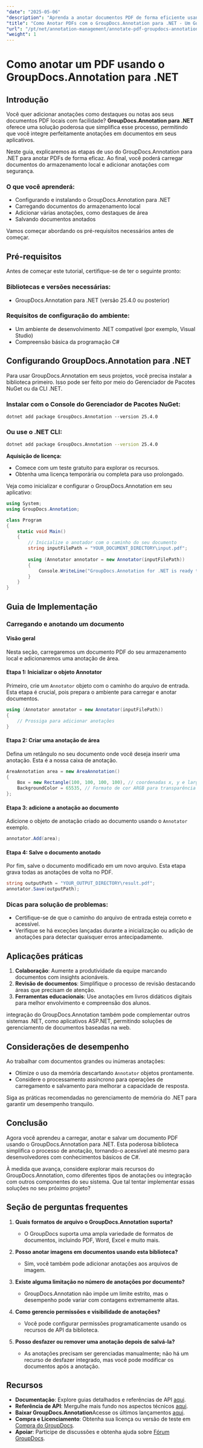 ```yaml
---
"date": "2025-05-06"
"description": "Aprenda a anotar documentos PDF de forma eficiente usando o GroupDocs.Annotation para .NET. Este guia aborda a configuração, a adição de anotações e o salvamento do seu trabalho."
"title": "Como Anotar PDFs com o GroupDocs.Annotation para .NET - Um Guia Completo"
"url": "/pt/net/annotation-management/annotate-pdf-groupdocs-annotation-net/"
"weight": 1
---
```


# Como anotar um PDF usando o GroupDocs.Annotation para .NET

## Introdução

Você quer adicionar anotações como destaques ou notas aos seus documentos PDF locais com facilidade? **GroupDocs.Annotation para .NET** oferece uma solução poderosa que simplifica esse processo, permitindo que você integre perfeitamente anotações em documentos em seus aplicativos.

Neste guia, explicaremos as etapas de uso do GroupDocs.Annotation para .NET para anotar PDFs de forma eficaz. Ao final, você poderá carregar documentos do armazenamento local e adicionar anotações com segurança.

### O que você aprenderá:
- Configurando e instalando o GroupDocs.Annotation para .NET
- Carregando documentos do armazenamento local
- Adicionar várias anotações, como destaques de área
- Salvando documentos anotados

Vamos começar abordando os pré-requisitos necessários antes de começar.

## Pré-requisitos

Antes de começar este tutorial, certifique-se de ter o seguinte pronto:

### Bibliotecas e versões necessárias:
- GroupDocs.Annotation para .NET (versão 25.4.0 ou posterior)

### Requisitos de configuração do ambiente:
- Um ambiente de desenvolvimento .NET compatível (por exemplo, Visual Studio)
- Compreensão básica da programação C#

## Configurando GroupDocs.Annotation para .NET

Para usar GroupDocs.Annotation em seus projetos, você precisa instalar a biblioteca primeiro. Isso pode ser feito por meio do Gerenciador de Pacotes NuGet ou da CLI .NET.

### Instalar com o Console do Gerenciador de Pacotes NuGet:
```shell
dotnet add package GroupDocs.Annotation --version 25.4.0
```

### Ou use o .NET CLI:
```bash
dotnet add package GroupDocs.Annotation --version 25.4.0
```

**Aquisição de licença:**
- Comece com um teste gratuito para explorar os recursos.
- Obtenha uma licença temporária ou completa para uso prolongado.

Veja como inicializar e configurar o GroupDocs.Annotation em seu aplicativo:

```csharp
using System;
using GroupDocs.Annotation;

class Program
{
    static void Main()
    {
        // Inicialize o anotador com o caminho do seu documento
        string inputFilePath = "YOUR_DOCUMENT_DIRECTORY\input.pdf";
        
        using (Annotator annotator = new Annotator(inputFilePath))
        {
            Console.WriteLine("GroupDocs.Annotation for .NET is ready to use.");
        }
    }
}
```

## Guia de Implementação

### Carregando e anotando um documento

#### Visão geral
Nesta seção, carregaremos um documento PDF do seu armazenamento local e adicionaremos uma anotação de área.

#### Etapa 1: Inicializar o objeto Annotator
Primeiro, crie um `Annotator` objeto com o caminho do arquivo de entrada. Esta etapa é crucial, pois prepara o ambiente para carregar e anotar documentos.

```csharp
using (Annotator annotator = new Annotator(inputFilePath))
{
    // Prossiga para adicionar anotações
}
```

#### Etapa 2: Criar uma anotação de área
Defina um retângulo no seu documento onde você deseja inserir uma anotação. Esta é a nossa caixa de anotação.

```csharp
AreaAnnotation area = new AreaAnnotation()
{
    Box = new Rectangle(100, 100, 100, 100), // coordenadas x, y e largura e altura
    BackgroundColor = 65535, // Formato de cor ARGB para transparência
};
```

#### Etapa 3: adicione a anotação ao documento
Adicione o objeto de anotação criado ao documento usando o `Annotator` exemplo.

```csharp
annotator.Add(area);
```

#### Etapa 4: Salve o documento anotado
Por fim, salve o documento modificado em um novo arquivo. Esta etapa grava todas as anotações de volta no PDF.

```csharp
string outputPath = "YOUR_OUTPUT_DIRECTORY\result.pdf";
annotator.Save(outputPath);
```

### Dicas para solução de problemas:
- Certifique-se de que o caminho do arquivo de entrada esteja correto e acessível.
- Verifique se há exceções lançadas durante a inicialização ou adição de anotações para detectar quaisquer erros antecipadamente.

## Aplicações práticas

1. **Colaboração**: Aumente a produtividade da equipe marcando documentos com insights acionáveis.
2. **Revisão de documentos**: Simplifique o processo de revisão destacando áreas que precisam de atenção.
3. **Ferramentas educacionais**: Use anotações em livros didáticos digitais para melhor envolvimento e compreensão dos alunos.

integração do GroupDocs.Annotation também pode complementar outros sistemas .NET, como aplicativos ASP.NET, permitindo soluções de gerenciamento de documentos baseadas na web.

## Considerações de desempenho

Ao trabalhar com documentos grandes ou inúmeras anotações:
- Otimize o uso da memória descartando `Annotator` objetos prontamente.
- Considere o processamento assíncrono para operações de carregamento e salvamento para melhorar a capacidade de resposta.

Siga as práticas recomendadas no gerenciamento de memória do .NET para garantir um desempenho tranquilo.

## Conclusão

Agora você aprendeu a carregar, anotar e salvar um documento PDF usando o GroupDocs.Annotation para .NET. Esta poderosa biblioteca simplifica o processo de anotação, tornando-o acessível até mesmo para desenvolvedores com conhecimentos básicos de C#.

À medida que avança, considere explorar mais recursos do GroupDocs.Annotation, como diferentes tipos de anotações ou integração com outros componentes do seu sistema. Que tal tentar implementar essas soluções no seu próximo projeto?

## Seção de perguntas frequentes

1. **Quais formatos de arquivo o GroupDocs.Annotation suporta?**
   - O GroupDocs suporta uma ampla variedade de formatos de documentos, incluindo PDF, Word, Excel e muito mais.

2. **Posso anotar imagens em documentos usando esta biblioteca?**
   - Sim, você também pode adicionar anotações aos arquivos de imagem.

3. **Existe alguma limitação no número de anotações por documento?**
   - GroupDocs.Annotation não impõe um limite estrito, mas o desempenho pode variar com contagens extremamente altas.

4. **Como gerencio permissões e visibilidade de anotações?**
   - Você pode configurar permissões programaticamente usando os recursos de API da biblioteca.

5. **Posso desfazer ou remover uma anotação depois de salvá-la?**
   - As anotações precisam ser gerenciadas manualmente; não há um recurso de desfazer integrado, mas você pode modificar os documentos após a anotação.

## Recursos

- **Documentação**: Explore guias detalhados e referências de API [aqui](https://docs.groupdocs.com/annotation/net/).
- **Referência de API**: Mergulhe mais fundo nos aspectos técnicos [aqui](https://reference.groupdocs.com/annotation/net/).
- **Baixar GroupDocs.Annotation**Acesse os últimos lançamentos [aqui](https://releases.groupdocs.com/annotation/net/).
- **Compra e Licenciamento**: Obtenha sua licença ou versão de teste em [Compra do GroupDocs](https://purchase.groupdocs.com/buy).
- **Apoiar**: Participe de discussões e obtenha ajuda sobre [Fórum GroupDocs](https://forum.groupdocs.com/c/annotation).